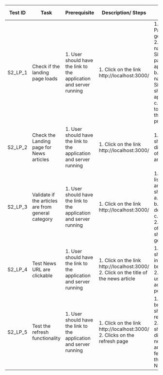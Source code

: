 | Test ID | Task                                               | Prerequisite                                                        | Description/ Steps                                                                             | Expected Output                                                                                                                                                                              | Result- Pass/Fail |
| ------- | -------------------------------------------------- | ------------------------------------------------------------------- | ---------------------------------------------------------------------------------------------- | -------------------------------------------------------------------------------------------------------------------------------------------------------------------------------------------- | ----------------- |
| S2_LP\_1   | Check if the landing page loads                    | 1\. User should have the link to the application and server running | 1\. Click on the link http://localhost:3000/<br>                                               | 1\. Landing Page should get loaded<br>2\. Link to navigate to Sign up page should appear<br>b. Link to navigate to Sign in page should appear<br>c. A button to referesh the page be present | Pass              |
| S2_LP\_2   | Check the Landing page for News articles           | 1\. User should have the link to the application and server running | 1\. Click on the link http://localhost:3000/<br>                                               | 1\. The Page should display a list of new articles                                                                                                                                           | Pass              |
| S2_LP\_3   | Validate if the articles are from general category | 1\. User should have the link to the application and server running | 1\. Click on the link http://localhost:3000/                                                   | 1\. Every listed news article should have<br>a. News title<br>b. News description<br>c. Category<br>2\. Category of the article should be general                                            | Pass              |
| S2_LP\_4   | Test News URL are clickable                        | 1\. User should have the link to the application and server running | 1\. Click on the link http://localhost:3000/<br>2\. Click on the title of the news article<br> | 1\. A new tab should open in the browser<br>2\. Route the user to the actual article posting                                                                                                 | Pass              |
| S2_LP\_5   | Test the refresh functionality                     | 1\. User should have the link to the application and server running | 1\. Click on the link http://localhost:3000/<br>2\. Clicks on the refresh page<br>             | 1\. The browser should get refreshed<br>2\. Webpage should display the news articles fetched from the URL of NewsAPI.org                                                                     | Pass              |
